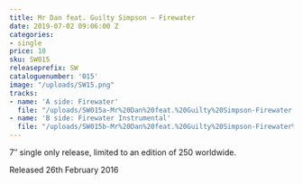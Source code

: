 ```yaml
---
title: Mr Dan feat. Guilty Simpson – Firewater
date: 2019-07-02 09:06:00 Z
categories:
- single
price: 10
sku: SW015
releaseprefix: SW
cataloguenumber: '015'
image: "/uploads/SW15.png"
tracks:
- name: 'A side: Firewater'
  file: "/uploads/SW015a-Mr%20Dan%20feat.%20Guilty%20Simpson-Firewater.mp3"
- name: 'B side: Firewater Instrumental'
  file: "/uploads/SW015b-Mr%20Dan%20feat.%20Guilty%20Simpson-Firewater%20instrumental.mp3"
---
```


7″ single only release, limited to an edition of 250 worldwide.

Released 26th February 2016